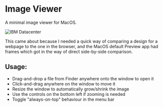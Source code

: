 # Image Viewer
A minimal image viewer for MacOS.

![IBM Datacenter](screenshot.png)

This came about because I needed a quick way of comparing a design for a webpage to the one in the browser, and the MacOS default Preview app had frames which got in the way of direct side-by-side comparison.

## Usage:

* Drag-and-drop a file from Finder anywhere onto the window to open it
* Click-and-drag anywhere on the window to move it
* Resize the window to automatically grow/shrink the image
* Use the controls on the bottom left if zooming is needed
* Toggle "always-on-top" behaviour in the menu bar

